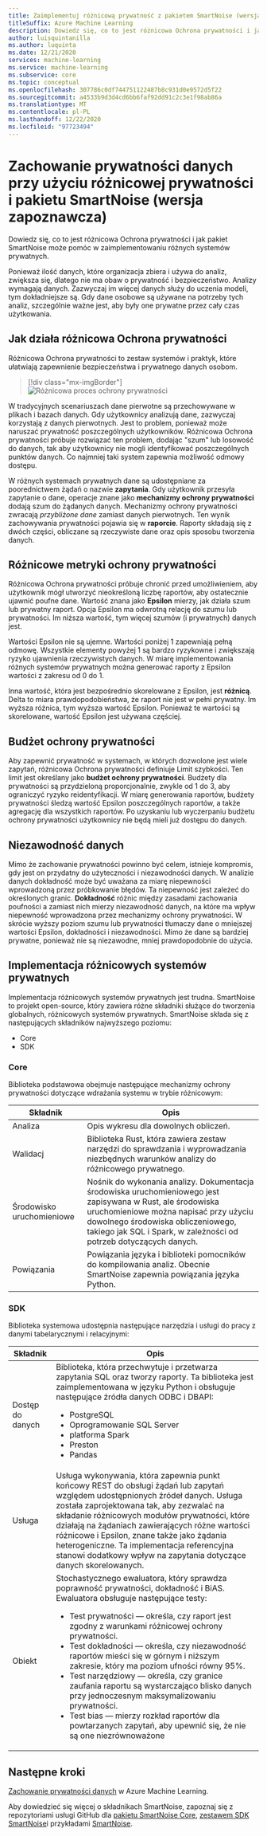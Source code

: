 ```yaml
---
title: Zaimplementuj różnicową prywatność z pakietem SmartNoise (wersja zapoznawcza)
titleSuffix: Azure Machine Learning
description: Dowiedz się, co to jest różnicowa Ochrona prywatności i jak pakiet SmartNoise może pomóc w zaimplementowaniu różnicowych systemów prywatnych, które zachowują prywatność danych.
author: luisquintanilla
ms.author: luquinta
ms.date: 12/21/2020
services: machine-learning
ms.service: machine-learning
ms.subservice: core
ms.topic: conceptual
ms.openlocfilehash: 307786c0df744751122487b8c931d0e9572d5f22
ms.sourcegitcommit: a4533b9d3d4cd6bb6faf92dd91c2c3e1f98ab86a
ms.translationtype: MT
ms.contentlocale: pl-PL
ms.lasthandoff: 12/22/2020
ms.locfileid: "97723494"
---
```

# <a name="preserve-data-privacy-by-using-differential-privacy-and-the-smartnoise-package-preview"></a>Zachowanie prywatności danych przy użyciu różnicowej prywatności i pakietu SmartNoise (wersja zapoznawcza)

Dowiedz się, co to jest różnicowa Ochrona prywatności i jak pakiet SmartNoise może pomóc w zaimplementowaniu różnych systemów prywatnych.

Ponieważ ilość danych, które organizacja zbiera i używa do analiz, zwiększa się, dlatego nie ma obaw o prywatność i bezpieczeństwo. Analizy wymagają danych. Zazwyczaj im więcej danych służy do uczenia modeli, tym dokładniejsze są. Gdy dane osobowe są używane na potrzeby tych analiz, szczególnie ważne jest, aby były one prywatne przez cały czas użytkowania.

## <a name="how-differential-privacy-works"></a>Jak działa różnicowa Ochrona prywatności

Różnicowa Ochrona prywatności to zestaw systemów i praktyk, które ułatwiają zapewnienie bezpieczeństwa i prywatnego danych osobom.

> [!div class="mx-imgBorder"]
> ![Różnicowa proces ochrony prywatności](./media/concept-differential-privacy/differential-privacy-process.jpg)

W tradycyjnych scenariuszach dane pierwotne są przechowywane w plikach i bazach danych. Gdy użytkownicy analizują dane, zazwyczaj korzystają z danych pierwotnych. Jest to problem, ponieważ może naruszać prywatność poszczególnych użytkowników. Różnicowa Ochrona prywatności próbuje rozwiązać ten problem, dodając "szum" lub losowość do danych, tak aby użytkownicy nie mogli identyfikować poszczególnych punktów danych. Co najmniej taki system zapewnia możliwość odmowy dostępu.

W różnych systemach prywatnych dane są udostępniane za poorednictwem żądań o nazwie **zapytania**. Gdy użytkownik przesyła zapytanie o dane, operacje znane jako **mechanizmy ochrony prywatności** dodają szum do żądanych danych. Mechanizmy ochrony prywatności zwracają *przybliżone dane* zamiast danych pierwotnych. Ten wynik zachowywania prywatności pojawia się w **raporcie**. Raporty składają się z dwóch części, obliczane są rzeczywiste dane oraz opis sposobu tworzenia danych.

## <a name="differential-privacy-metrics"></a>Różnicowe metryki ochrony prywatności

Różnicowa Ochrona prywatności próbuje chronić przed umożliwieniem, aby użytkownik mógł utworzyć nieokreśloną liczbę raportów, aby ostatecznie ujawnić poufne dane. Wartość znana jako **Epsilon** mierzy, jak działa szum lub prywatny raport. Opcja Epsilon ma odwrotną relację do szumu lub prywatności. Im niższa wartość, tym więcej szumów (i prywatnych) danych jest.

Wartości Epsilon nie są ujemne. Wartości poniżej 1 zapewniają pełną odmowę. Wszystkie elementy powyżej 1 są bardzo ryzykowne i zwiększają ryzyko ujawnienia rzeczywistych danych. W miarę implementowania różnych systemów prywatnych można generować raporty z Epsilon wartości z zakresu od 0 do 1.

Inna wartość, która jest bezpośrednio skorelowane z Epsilon, jest **różnicą**. Delta to miara prawdopodobieństwa, że raport nie jest w pełni prywatny. Im wyższa różnica, tym wyższa wartość Epsilon. Ponieważ te wartości są skorelowane, wartość Epsilon jest używana częściej.

## <a name="privacy-budget"></a>Budżet ochrony prywatności

Aby zapewnić prywatność w systemach, w których dozwolone jest wiele zapytań, różnicowa Ochrona prywatności definiuje Limit szybkości. Ten limit jest określany jako **budżet ochrony prywatności**. Budżety dla prywatności są przydzieloną proporcjonalnie, zwykle od 1 do 3, aby ograniczyć ryzyko reidentyfikacji. W miarę generowania raportów, budżety prywatności śledzą wartość Epsilon poszczególnych raportów, a także agregację dla wszystkich raportów. Po uzyskaniu lub wyczerpaniu budżetu ochrony prywatności użytkownicy nie będą mieli już dostępu do danych.  

## <a name="reliability-of-data"></a>Niezawodność danych

Mimo że zachowanie prywatności powinno być celem, istnieje kompromis, gdy jest on przydatny do użyteczności i niezawodności danych. W analizie danych dokładność może być uważana za miarę niepewności wprowadzoną przez próbkowanie błędów. Ta niepewność jest zależeć do określonych granic. **Dokładność** różnic między zasadami zachowania poufności a zamiast nich mierzy niezawodność danych, na które ma wpływ niepewność wprowadzona przez mechanizmy ochrony prywatności. W skrócie wyższy poziom szumu lub prywatności tłumaczy dane o mniejszej wartości Epsilon, dokładności i niezawodności. Mimo że dane są bardziej prywatne, ponieważ nie są niezawodne, mniej prawdopodobnie do użycia.

## <a name="implementing-differentially-private-systems"></a>Implementacja różnicowych systemów prywatnych

Implementacja różnicowych systemów prywatnych jest trudna. SmartNoise to projekt open-source, który zawiera różne składniki służące do tworzenia globalnych, różnicowych systemów prywatnych. SmartNoise składa się z następujących składników najwyższego poziomu:

- Core
- SDK

### <a name="core"></a>Core

Biblioteka podstawowa obejmuje następujące mechanizmy ochrony prywatności dotyczące wdrażania systemu w trybie różnicowym:

|Składnik  |Opis  |
|---------|---------|
|Analiza     | Opis wykresu dla dowolnych obliczeń. |
|Walidacj     | Biblioteka Rust, która zawiera zestaw narzędzi do sprawdzania i wyprowadzania niezbędnych warunków analizy do różnicowego prywatnego.          |
|Środowisko uruchomieniowe     | Nośnik do wykonania analizy. Dokumentacja środowiska uruchomieniowego jest zapisywana w Rust, ale środowiska uruchomieniowe można napisać przy użyciu dowolnego środowiska obliczeniowego, takiego jak SQL i Spark, w zależności od potrzeb dotyczących danych.        |
|Powiązania     | Powiązania języka i biblioteki pomocników do kompilowania analiz. Obecnie SmartNoise zapewnia powiązania języka Python. |

### <a name="sdk"></a>SDK

Biblioteka systemowa udostępnia następujące narzędzia i usługi do pracy z danymi tabelarycznymi i relacyjnymi:

|Składnik  |Opis  |
|---------|---------|
|Dostęp do danych     | Biblioteka, która przechwytuje i przetwarza zapytania SQL oraz tworzy raporty. Ta biblioteka jest zaimplementowana w języku Python i obsługuje następujące źródła danych ODBC i DBAPI:<ul><li>PostgreSQL</li><li>Oprogramowanie SQL Server</li><li>platforma Spark</li><li>Preston</li><li>Pandas</li></ul>|
|Usługa     | Usługa wykonywania, która zapewnia punkt końcowy REST do obsługi żądań lub zapytań względem udostępnionych źródeł danych. Usługa została zaprojektowana tak, aby zezwalać na składanie różnicowych modułów prywatności, które działają na żądaniach zawierających różne wartości różnicowe i Epsilon, znane także jako żądania heterogeniczne. Ta implementacja referencyjna stanowi dodatkowy wpływ na zapytania dotyczące danych skorelowanych. |
|Obiekt     | Stochastycznego ewaluatora, który sprawdza poprawność prywatności, dokładność i BiAS. Ewaluatora obsługuje następujące testy: <ul><li>Test prywatności — określa, czy raport jest zgodny z warunkami różnicowej ochrony prywatności.</li><li>Test dokładności — określa, czy niezawodność raportów mieści się w górnym i niższym zakresie, który ma poziom ufności równy 95%.</li><li>Test narzędziowy — określa, czy granice zaufania raportu są wystarczająco blisko danych przy jednoczesnym maksymalizowaniu prywatności.</li><li>Test bias — mierzy rozkład raportów dla powtarzanych zapytań, aby upewnić się, że nie są one niezrównoważone</li></ul> |

## <a name="next-steps"></a>Następne kroki

[Zachowanie prywatności danych](how-to-differential-privacy.md) w Azure Machine Learning.

Aby dowiedzieć się więcej o składnikach SmartNoise, zapoznaj się z repozytoriami usługi GitHub dla [pakietu SmartNoise Core](https://github.com/opendifferentialprivacy/smartnoise-core), [zestawem SDK SmartNoise](https://github.com/opendifferentialprivacy/smartnoise-sdk)i przykładami [SmartNoise](https://github.com/opendifferentialprivacy/smartnoise-samples).